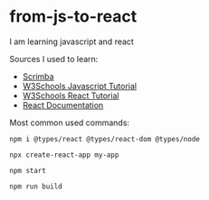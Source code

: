 # from-js-to-react
I am learning javascript and react

Sources I used to learn:
- [Scrimba](https://scrimba.com/)
- [W3Schools Javascript Tutorial](https://www.w3schools.com/js/default.asp)
- [W3Schools React Tutorial](https://www.w3schools.com/react/)
- [React Documentation](https://react.dev/learn/)

Most common used commands:

`npm i @types/react @types/react-dom @types/node`

`npx create-react-app my-app`

`npm start`

`npm run build`
